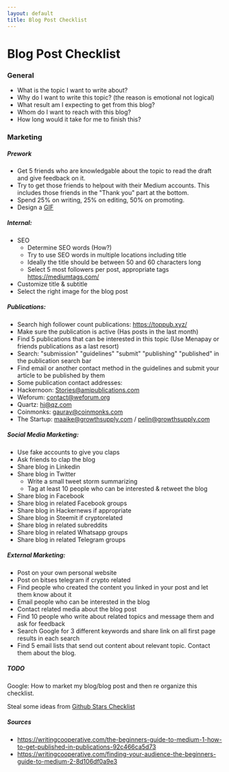 ```yaml
---
layout: default
title: Blog Post Checklist
---
```


# Blog Post Checklist

### General

- What is the topic I want to write about?
- Why do I want to write this topic? (the reason is emotional not logical)
- What result am I expecting to get from this blog?
- Whom do I want to reach with this blog?
- How long would it take for me to finish this?

### Marketing

##### Prework

- Get 5 friends who are knowledgable about the topic to read the draft and give feedback on it.
- Try to get those friends to helpout with their Medium accounts. This includes those friends in the "Thank you" part at the bottom.
- Spend 25% on writing, 25% on editing, 50% on promoting.
- Design a [GIF](https://medium.freecodecamp.org/want-more-claps-and-followers-how-to-make-a-clap-me-gif-in-5-minutes-db85a24950f6)


##### Internal:

- SEO
	- Determine SEO words (How?)
	- Try to use SEO words in multiple locations including title
	- Ideally the title should be between 50 and 60 characters long
	- Select 5 most followers per post, appropriate tags https://mediumtags.com/
- Customize title & subtitle
- Select the right image for the blog post

##### Publications:

- Search high follower count publications: https://toppub.xyz/
- Make sure the publication is active (Has posts in the last month)
- Find 5 publications that can be interested in this topic (Use Menapay or friends publications as a last resort)
- Search: "submission" "guidelines" "submit" "publishing" "published" in the publication search bar
- Find email or another contact method in the guidelines and submit your article to be published by them
- Some publication contact addresses: 
- Hackernoon: Stories@amipublications.com
- Weforum: contact@weforum.org
- Quartz: hi@qz.com
- Coinmonks: gaurav@coinmonks.com
- The Startup: maaike@growthsupply.com / pelin@growthsupply.com

##### Social Media Marketing:

- Use fake accounts to give you claps
- Ask friends to clap the blog
- Share blog in Linkedin
- Share blog in Twitter
	- Write a small tweet storm summarizing
	- Tag at least 10 people who can be interested & retweet the blog
- Share blog in Facebook
- Share blog in related Facebook groups
- Share blog in Hackernews if appropriate
- Share blog in Steemit if cryptorelated
- Share blog in related subreddits
- Share blog in related Whatsapp groups
- Share blog in related Telegram groups

##### External Marketing:

- Post on your own personal website
- Post on bitses telegram if crypto related
- Find people who created the content you linked in your post and let them know about it
- Email people who can be interested in the blog 
- Contact related media about the blog post
- Find 10 people who write about related topics and message them and ask for feedback
- Search Google for 3 different keywords and share link on all first page results in each search
- Find 5 email lists that send out content about relevant topic. Contact them about the blog. 

##### TODO

Google: How to market my blog/blog post and then re organize this checklist. 

Steal some ideas from [Github Stars Checklist](https://github.com/breakpoint-labs/checklist/blob/master/github_stars_checklist.md)

##### Sources

- https://writingcooperative.com/the-beginners-guide-to-medium-1-how-to-get-published-in-publications-92c466ca5d73
- https://writingcooperative.com/finding-your-audience-the-beginners-guide-to-medium-2-8d106df0a9e3
